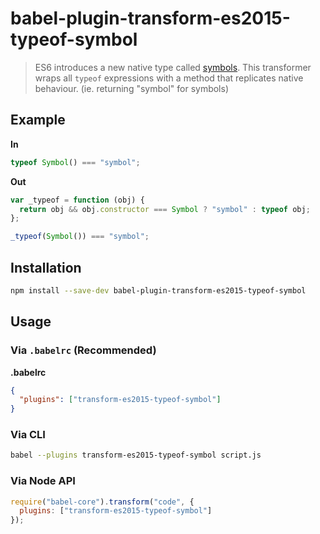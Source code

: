 # babel-plugin-transform-es2015-typeof-symbol

> ES6 introduces a new native type called [symbols](https://babeljs.io/learn-es2015/#ecmascript-2015-features-symbols). This transformer wraps all `typeof` expressions with a method that replicates native behaviour. (ie. returning "symbol" for symbols)

## Example

**In**

```javascript
typeof Symbol() === "symbol";
```

**Out**

```javascript
var _typeof = function (obj) {
  return obj && obj.constructor === Symbol ? "symbol" : typeof obj;
};

_typeof(Symbol()) === "symbol";
```

## Installation

```sh
npm install --save-dev babel-plugin-transform-es2015-typeof-symbol
```

## Usage

### Via `.babelrc` (Recommended)

**.babelrc**

```json
{
  "plugins": ["transform-es2015-typeof-symbol"]
}
```

### Via CLI

```sh
babel --plugins transform-es2015-typeof-symbol script.js
```

### Via Node API

```javascript
require("babel-core").transform("code", {
  plugins: ["transform-es2015-typeof-symbol"]
});
```

